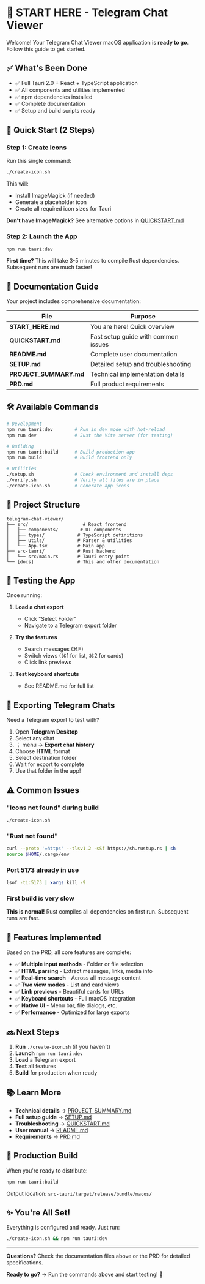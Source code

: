 # 🚀 START HERE - Telegram Chat Viewer

Welcome! Your Telegram Chat Viewer macOS application is **ready to go**. Follow this guide to get started.

## ✅ What's Been Done

- ✅ Full Tauri 2.0 + React + TypeScript application
- ✅ All components and utilities implemented
- ✅ npm dependencies installed
- ✅ Complete documentation
- ✅ Setup and build scripts ready

## 🎯 Quick Start (2 Steps)

### Step 1: Create Icons

Run this single command:

```bash
./create-icon.sh
```

This will:
- Install ImageMagick (if needed)
- Generate a placeholder icon
- Create all required icon sizes for Tauri

**Don't have ImageMagick?** See alternative options in [QUICKSTART.md](QUICKSTART.md)

### Step 2: Launch the App

```bash
npm run tauri:dev
```

**First time?** This will take 3-5 minutes to compile Rust dependencies. Subsequent runs are much faster!

## 📖 Documentation Guide

Your project includes comprehensive documentation:

| File | Purpose |
|------|---------|
| **START_HERE.md** | You are here! Quick overview |
| **QUICKSTART.md** | Fast setup guide with common issues |
| **README.md** | Complete user documentation |
| **SETUP.md** | Detailed setup and troubleshooting |
| **PROJECT_SUMMARY.md** | Technical implementation details |
| **PRD.md** | Full product requirements |

## 🛠️ Available Commands

```bash
# Development
npm run tauri:dev        # Run in dev mode with hot-reload
npm run dev              # Just the Vite server (for testing)

# Building
npm run tauri:build      # Build production app
npm run build            # Build frontend only

# Utilities
./setup.sh               # Check environment and install deps
./verify.sh              # Verify all files are in place
./create-icon.sh         # Generate app icons
```

## 📁 Project Structure

```
telegram-chat-viewer/
├── src/                    # React frontend
│   ├── components/        # UI components
│   ├── types/            # TypeScript definitions
│   ├── utils/            # Parser & utilities
│   └── App.tsx           # Main app
├── src-tauri/            # Rust backend
│   └── src/main.rs       # Tauri entry point
└── [docs]                # This and other documentation
```

## 🧪 Testing the App

Once running:

1. **Load a chat export**
   - Click "Select Folder" 
   - Navigate to a Telegram export folder

2. **Try the features**
   - Search messages (⌘F)
   - Switch views (⌘1 for list, ⌘2 for cards)
   - Click link previews

3. **Test keyboard shortcuts**
   - See README.md for full list

## 📱 Exporting Telegram Chats

Need a Telegram export to test with?

1. Open **Telegram Desktop**
2. Select any chat
3. **⋮** menu → **Export chat history**
4. Choose **HTML** format
5. Select destination folder
6. Wait for export to complete
7. Use that folder in the app!

## ⚠️ Common Issues

### "Icons not found" during build
```bash
./create-icon.sh
```

### "Rust not found"
```bash
curl --proto '=https' --tlsv1.2 -sSf https://sh.rustup.rs | sh
source $HOME/.cargo/env
```

### Port 5173 already in use
```bash
lsof -ti:5173 | xargs kill -9
```

### First build is very slow
**This is normal!** Rust compiles all dependencies on first run. Subsequent runs are fast.

## 🎨 Features Implemented

Based on the PRD, all core features are complete:

- ✅ **Multiple input methods** - Folder or file selection
- ✅ **HTML parsing** - Extract messages, links, media info
- ✅ **Real-time search** - Across all message content
- ✅ **Two view modes** - List and card views
- ✅ **Link previews** - Beautiful cards for URLs
- ✅ **Keyboard shortcuts** - Full macOS integration
- ✅ **Native UI** - Menu bar, file dialogs, etc.
- ✅ **Performance** - Optimized for large exports

## 🔜 Next Steps

1. **Run** `./create-icon.sh` (if you haven't)
2. **Launch** `npm run tauri:dev`
3. **Load** a Telegram export
4. **Test** all features
5. **Build** for production when ready

## 📚 Learn More

- **Technical details** → [PROJECT_SUMMARY.md](PROJECT_SUMMARY.md)
- **Full setup guide** → [SETUP.md](SETUP.md)
- **Troubleshooting** → [QUICKSTART.md](QUICKSTART.md)
- **User manual** → [README.md](README.md)
- **Requirements** → [PRD.md](PRD.md)

## 🎯 Production Build

When you're ready to distribute:

```bash
npm run tauri:build
```

Output location: `src-tauri/target/release/bundle/macos/`

## ✨ You're All Set!

Everything is configured and ready. Just run:

```bash
./create-icon.sh && npm run tauri:dev
```

---

**Questions?** Check the documentation files above or the PRD for detailed specifications.

**Ready to go?** → Run the commands above and start testing! 🚀

